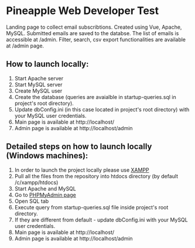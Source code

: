 # Pineapple Web Developer Test
Landing page to collect email subscribtions. Created using Vue, Apache, MySQL.
Submitted emails are saved to the databse. The list of emails is accessible at /admin.
Filter, search, csv export functionalities are available at /admin page.

## How to launch locally:
1. Start Apache server
2. Start MySQL server
3. Create MySQL user
4. Create the database (queries are avaialble in startup-queries.sql in project's root directory).
5. Update dbConfig.ini (in this case located in project's root directory) with your MySQL user credentials.
6. Main page is available at http://localhost/
8. Admin page is available at http://localhost/admin

## Detailed steps on how to launch locally (Windows machines):
1. In order to launch the project locally please use [XAMPP](https://www.apachefriends.org/index.html)
2. Pull all the files from the repository into htdocs directory (by default /c/xampp/htdocs)
3. Start Apache and MySQL
4. Go to [PHPMyAdmin page](http://localhost/phpmyadmin/index.php)
5. Open SQL tab
6. Execute query from startup-queries.sql file inside project's root directory.
7. If they are different from default - update dbConfig.ini with your MySQL user credentials.
8. Main page is available at http://localhost/
9. Admin page is available at http://localhost/admin
